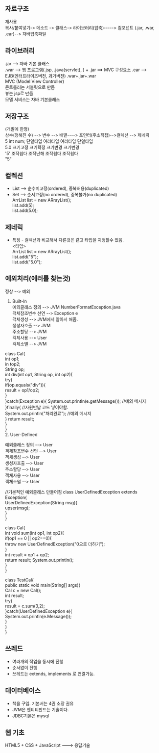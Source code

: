 ## 자료구조

재사용  
복사/붙여넣기-> 메소드 -> 클래스-> 라이브러리(압축)-----> 컴포넌트
                                 (.jar, .war, .ear)--> 
                                 자바압축파일   

## 라이브러리
.jar --> 자바 기본 클래스  
.war --> 웹 프로그램(.jsp, .java(servlet), ) + .jar ==> MVC 구성요소
.ear --> EJB(엔터프라이즈버전, 과거버전) .war+.jar+.war   
MVC (Model View Controller)     
콘트롤러는 서블릿으로 만듬     
뷰는 jsp로 만듬  
모델 서비스는 자바 기본클래스       
   
## 저장구조     
(개발에 한정)         
상수(정해진 수) --> 변수 --> 배열----> 포인터(주소직접)-->컬렉션  --> 제네릭     
5               int num;   단일타입   여러타입          여러타입    단일타입   
5.0                        크기고정   크기확정          크기변경    크기변경   
'5'                        조작쉽다   조작난해          조작쉽다    조작쉽다   
"5"                                                       
  
## 컬렉션   
- List --> 순수미고정(ordered), 중복허용(duplicated)       
- Set  --> 순서고정(no ordered), 중복불가(no duplicated)     
  ArrList list = new ARrayList();   
  list.add(5);   
  list.add(5.0);       

## 제네릭   
- 특징 - 컬렉션과 비교해서 다른것은 같고 타입을 지정할수 있음.   
  <타입>   
  ArrList<String> list = new ARrayList<String>();   
  list.add("5");   
  list.add("5.0");      

## 예외처리(에러를 찾는것)   
정상 --> 예외   
1. Built-In   
예외클래스 정의    --> JVM NumberFormatException.java     
객체참조변수 선언  --> Exception e     
객체생성          --> JVM에서 알아서 해줌.     
생성자호출        --> JVM     
주소할당          --> JVM   
객체사용          --> User   
객체소멸          --> JVM   
   
class Cal{   
    int op1;   
    in top2;   
    String op;    
    int div(int op1, String op, int op2){   
        try{    
           if(op.equals("div")){    
              result = op1/op2;     
           }       
        }catch(Exception e){
           System.out.println(e.getMessage()); //예외 메시지    
        }finally{ //자원반납 코드 넣어야함.  
           System.out.println("처리완료"); //예외 메시지   
        }
           return result;   
    }   
}   
2. User-Defined   
   
예외클래스 정의    --> User        
객체참조변수 선언  --> User   
객체생성          --> User       
생성자호출        --> User        
주소할당          --> User      
객체사용          --> User      
객체소멸          --> User   

//기본적인 예외클래스 만들어짐
class UserDefinedException extends Exception{    
    UserDefinedException(String msg){   
        upser(msg);   
    }  
}   
  
class Cal{  
    int void sum(int op1, int op2){   
        if(op1 == 0 || op2==0){   
            throw new UserDefinedException("0으로 더하기");              
        }  
        int result = op1 + op2;  
        return result; 
        System.out.println();  
    }  
}  
  
class TestCal{  
        public static void main(String[] args){  
        Cal c = new Cal();  
        int result;  
        try{  
           result = c.sum(3,2);  
        }catch(UserDefinedException e){  
           System.out.println(e.Message());  
        }  
    }  
}  
   
## 쓰레드   
- 여러개의 작업을 동시에 진행        
- 순서없이 진행     
- 쓰레드는 extends, implements 로 연결가능.     
   
## 데이터베이스   
- 책을 구입. 기본서는 4권 소장 권유   
- JVM은 엔티티만드는 기술이다.
- JDBC기본은 mysql

## 웹 기초
HTML5 + CSS + JavaScript ---> 응답기술
